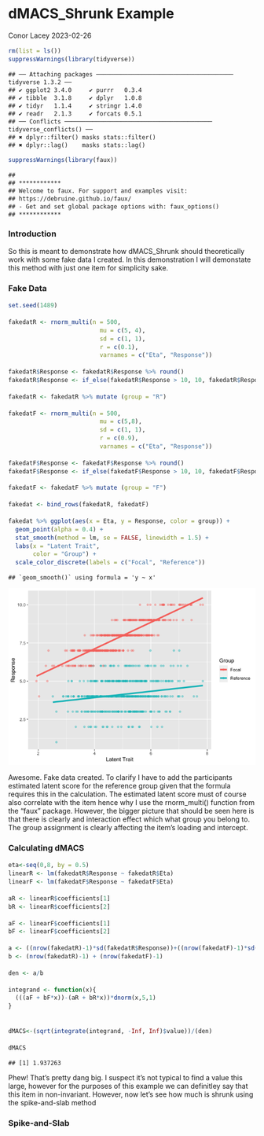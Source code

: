 dMACS_Shrunk Example
================
Conor Lacey
2023-02-26

``` r
rm(list = ls())
suppressWarnings(library(tidyverse))
```

    ## ── Attaching packages ─────────────────────────────────────── tidyverse 1.3.2 ──
    ## ✔ ggplot2 3.4.0     ✔ purrr   0.3.4
    ## ✔ tibble  3.1.8     ✔ dplyr   1.0.8
    ## ✔ tidyr   1.1.4     ✔ stringr 1.4.0
    ## ✔ readr   2.1.3     ✔ forcats 0.5.1
    ## ── Conflicts ────────────────────────────────────────── tidyverse_conflicts() ──
    ## ✖ dplyr::filter() masks stats::filter()
    ## ✖ dplyr::lag()    masks stats::lag()

``` r
suppressWarnings(library(faux))
```

    ## 
    ## ************
    ## Welcome to faux. For support and examples visit:
    ## https://debruine.github.io/faux/
    ## - Get and set global package options with: faux_options()
    ## ************

### Introduction

So this is meant to demonstrate how dMACS_Shrunk should theoretically
work with some fake data I created. In this demonstration I will
demonstate this method with just one item for simplicity sake.

### Fake Data

``` r
set.seed(1489)

fakedatR <- rnorm_multi(n = 500, 
                          mu = c(5, 4), 
                          sd = c(1, 1), 
                          r = c(0.1), 
                          varnames = c("Eta", "Response"))

fakedatR$Response <- fakedatR$Response %>% round()
fakedatR$Response <- if_else(fakedatR$Response > 10, 10, fakedatR$Response)

fakedatR <- fakedatR %>% mutate (group = "R")

fakedatF <- rnorm_multi(n = 500, 
                          mu = c(5,8), 
                          sd = c(1, 1), 
                          r = c(0.9), 
                          varnames = c("Eta", "Response"))

fakedatF$Response <- fakedatF$Response %>% round()
fakedatF$Response <- if_else(fakedatF$Response > 10, 10, fakedatF$Response)

fakedatF <- fakedatF %>% mutate (group = "F")

fakedat <- bind_rows(fakedatR, fakedatF)

fakedat %>% ggplot(aes(x = Eta, y = Response, color = group)) + 
  geom_point(alpha = 0.4) + 
  stat_smooth(method = lm, se = FALSE, linewidth = 1.5) + 
  labs(x = "Latent Trait",
       color = "Group") + 
  scale_color_discrete(labels = c("Focal", "Reference"))
```

    ## `geom_smooth()` using formula = 'y ~ x'

![](Thesis_files/figure-gfm/fake-data-1.png)<!-- -->

Awesome. Fake data created. To clarify I have to add the participants
estimated latent score for the reference group given that the formula
requires this in the calculation. The estimated latent score must of
course also correlate with the item hence why I use the rnorm_multi()
function from the “faux” package. However, the bigger picture that
should be seen here is that there is clearly and interaction effect
which what group you belong to. The group assignment is clearly
affecting the item’s loading and intercept.

### Calculating dMACS

``` r
eta<-seq(0,8, by = 0.5)
linearR <- lm(fakedatR$Response ~ fakedatR$Eta)
linearF <- lm(fakedatF$Response ~ fakedatF$Eta)

aR <- linearR$coefficients[1]
bR <- linearR$coefficients[2]

aF <- linearF$coefficients[1]
bF <- linearF$coefficients[2]

a <- ((nrow(fakedatR)-1)*sd(fakedatR$Response))+((nrow(fakedatF)-1)*sd(fakedatF$Response))
b <- (nrow(fakedatR)-1) + (nrow(fakedatF)-1) 

den <- a/b

integrand <- function(x){
  (((aF + bF*x))-(aR + bR*x))*dnorm(x,5,1)
}


dMACS<-(sqrt(integrate(integrand, -Inf, Inf)$value))/(den)

dMACS
```

    ## [1] 1.937263

Phew! That’s pretty dang big. I suspect it’s not typical to find a value
this large, however for the purposes of this example we can definitley
say that this item in non-invariant. However, now let’s see how much is
shrunk using the spike-and-slab method

### Spike-and-Slab
